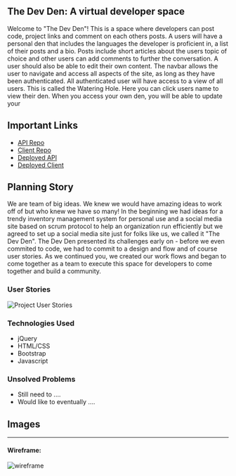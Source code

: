 ## The Dev Den: A virtual developer space

Welcome to "The Dev Den"! This is a space where developers can post code, project links and comment on each others posts. A users will have a personal den that includes the languages the developer is proficient in, a list of their posts and a bio. Posts include short articles about the users topic of choice and other users can add comments to further the conversation. A user should also be able to edit their own content. The navbar allows the user to navigate and access all aspects of the site, as long as they have been authenticated. All authenticated user will have access to a view of all users. This is called the Watering Hole. Here you can click users name to view their den. When you access your own den, you will be able to update your

## Important Links

- [API Repo](https://github.com/TLC-Tender-Lovin-Code/TLC_api)
- [Client Repo](https://github.com/TLC-Tender-Lovin-Code/TLC_client)
- [Deployed API](www.link.com)
- [Deployed Client](https://tlc-tender-lovin-code.github.io/TLC_client/)

## Planning Story

We are team of big ideas. We knew we would have amazing ideas to work off of but who knew we have so many! In the beginning we had ideas for a trendy inventory management system for personal use and a social media site based on scrum protocol to help an organization run efficiently but we agreed to set up a social media site just for folks like us, we called it "The Dev Den". The Dev Den presented its challenges early on - before we even commited to code, we had to commit to a design and flow and of course user stories. As we continued you, we created our work flows and began to come together as a team to execute this space for developers to come together and build a community.

### User Stories

<img alt="Project User Stories" src="https://i.imgur.com/O0o6tLy.jpg">

### Technologies Used

- jQuery
- HTML/CSS
- Bootstrap
- Javascript

### Unsolved Problems

- Still need to ....
- Would like to eventually ....

## Images

---

#### Wireframe:
![wireframe](https://lucidchart.zendesk.com/hc/article_attachments/360001080866/Facebook_Wireframe_-_New_Page.png)
